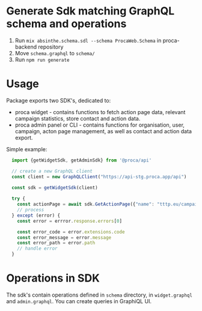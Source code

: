 
# Generate Sdk matching GraphQL schema and operations

1. Run `mix absinthe.schema.sdl --schema ProcaWeb.Schema` in proca-backend repository
2. Move `schema.graphql` to `schema/`
3. Run `npm run generate`

# Usage

Package exports two SDK's, dedicated to:
- proca widget - contains functions to fetch action page data, relevant campaign statistics, store contact and action data.
- proca admin panel or CLI - contains functions for organisation, user, campaign, acton page management, as well as contact and action data export.

Simple example:

```js
  import {getWidgetSdk, getAdminSdk} from '@proca/api'

  // create a new GraphQL client
  const client = new GraphQLClient("https://api-stg.proca.app/api")

  const sdk = getWidgetSdk(client)
  
  try {
    const actionPage = await sdk.GetActionPage({"name": "tttp.eu/campaign-non-commercial"})
    // process
  } except (error) {
    const error = errror.response.errors[0]

    const error_code = error.extensions.code
    const error_message = error.message
    const error_path = error.path
    // handle error
  }
```


# Operations in SDK

The sdk's contain operations defined in `schema` directory, in `widget.graphql` and `admin.graphql`. You can create queries in GraphiQL UI.


